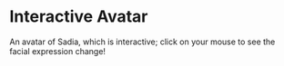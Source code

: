 # Interactive Avatar 
An avatar of Sadia, which is interactive; click on your mouse to see the facial expression change!
